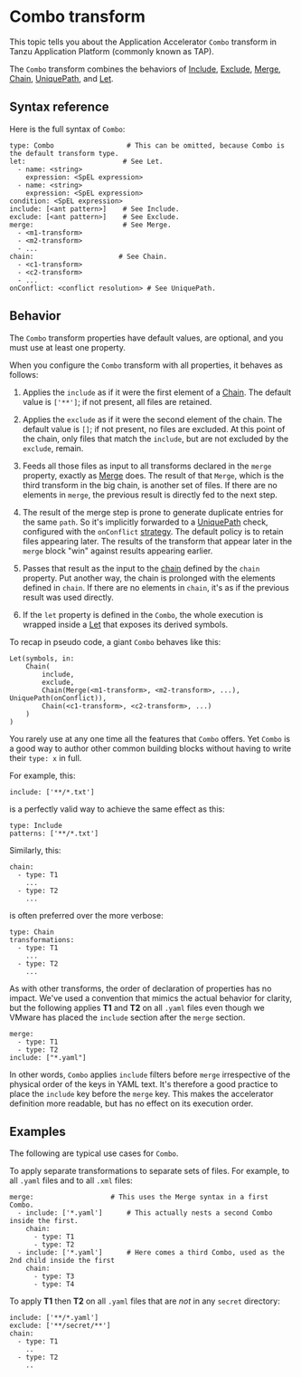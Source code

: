 # Combo transform

This topic tells you about the Application Accelerator `Combo` transform in Tanzu Application Platform (commonly known as TAP).

The  `Combo` transform combines the behaviors of [Include](include.md), [Exclude](exclude.md),
[Merge](merge.md), [Chain](chain.md), [UniquePath](unique-path.md), and [Let](let.md).

## <a id="syntax-referance"></a>Syntax reference

Here is the full syntax of `Combo`:

```console
type: Combo                  # This can be omitted, because Combo is the default transform type.
let:                        # See Let.
  - name: <string>
    expression: <SpEL expression>
  - name: <string>
    expression: <SpEL expression>
condition: <SpEL expression>
include: [<ant pattern>]    # See Include.
exclude: [<ant pattern>]    # See Exclude.
merge:                      # See Merge.
  - <m1-transform>
  - <m2-transform>
  - ...
chain:                     # See Chain.
  - <c1-transform>
  - <c2-transform>
  - ...
onConflict: <conflict resolution> # See UniquePath.
```

## <a id="behavior"></a>Behavior

The `Combo` transform  properties have default values, are optional, and you must use at least one property.

When you configure the `Combo` transform with all properties, it behaves as follows:

1. Applies the `include` as if it were the first element of a [Chain](chain.md).
   The default value is `['**']`; if not present, all files are retained.

2. Applies the `exclude` as if it were the second element of the chain. The default
   value is `[]`; if not present, no files are excluded.  At this point of the chain,
   only files that match the `include`, but are not excluded by the `exclude`, remain.

3. Feeds all those files as input to all transforms declared in the `merge` property,
   exactly as [Merge](merge.md) does. The result of that `Merge`, which is the third transform in the big chain,
   is another set of files. If there are no elements in `merge`, the previous result is directly fed to the next step.

4. The result of the merge step is prone to generate duplicate entries for the same `path`.
   So it's implicitly forwarded to a [UniquePath](unique-path.md) check, configured
   with the `onConflict` [strategy](conflict-resolution.md). The default policy is to retain
   files appearing later. The results of the transform that appear later in the `merge`
   block "win" against results appearing earlier.

5. Passes that result as the input to the [chain](chain.md) defined by the `chain` property.
   Put another way, the chain is prolonged with the elements defined in `chain`.
   If there are no elements in `chain`, it's as if the previous result was used directly.

6. If the `let` property is defined in the `Combo`, the whole execution
   is wrapped inside a [Let](let.md) that exposes its derived symbols.

To recap in pseudo code, a giant `Combo` behaves like this:

```
Let(symbols, in:
    Chain(
        include,
        exclude,
        Chain(Merge(<m1-transform>, <m2-transform>, ...), UniquePath(onConflict)),
        Chain(<c1-transform>, <c2-transform>, ...)
    )
)
```

You rarely use at any one time all the features that `Combo` offers.
Yet `Combo` is a good way to author other common building blocks
without having to write their `type: x` in full.

For example, this:

```
include: ['**/*.txt']
```

is a perfectly valid way to achieve the same effect as this:

```
type: Include
patterns: ['**/*.txt']
```

Similarly, this:

```
chain:
  - type: T1
    ...
  - type: T2
    ...
```

is often preferred over the more verbose:

```
type: Chain
transformations:
  - type: T1
    ...
  - type: T2
    ...
```

As with other transforms, the order of declaration of properties has no impact. We've used a
convention that mimics the actual behavior for clarity, but the following applies **T1** and **T2** on all `.yaml`
files even though we VMware has placed the `include` section after the `merge` section.

```
merge:
  - type: T1
  - type: T2
include: ["*.yaml"]
```

In other words, `Combo` applies `include` filters before `merge` irrespective of the physical order of the keys in
YAML text. It's therefore a good practice to place the `include` key before the `merge` key.
This makes the accelerator definition more readable, but has no effect on its execution order.

## <a id="examples"></a>Examples

The following are typical use cases for `Combo`.

To apply separate transformations to separate sets of files. For example, to all `.yaml` files
and to all `.xml` files:

```
merge:                   # This uses the Merge syntax in a first Combo.
  - include: ['*.yaml']      # This actually nests a second Combo inside the first.
    chain:
      - type: T1
      - type: T2
  - include: ['*.yaml']      # Here comes a third Combo, used as the 2nd child inside the first
    chain:
      - type: T3
      - type: T4
```

To apply **T1** then **T2** on all `.yaml` files that are _not_ in any `secret` directory:

```
include: ['**/*.yaml']
exclude: ['**/secret/**']
chain:
  - type: T1
    ..
  - type: T2
    ..
```
